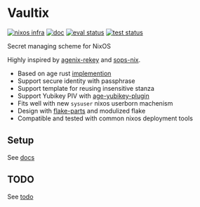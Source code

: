 
# Vaultix

[![nixos infra](https://img.shields.io/badge/NixOS%20infra-3A8FB7?style=for-the-badge&logo=nixos&logoColor=BBDDE5)](https://nixos.wiki/wiki/Comparison_of_secret_managing_schemes)
[![doc](https://img.shields.io/badge/document-B4A582?style=for-the-badge&logo=gitbook&logoColor=white)](https://oluceps.github.io/vaultix/)
[![eval status](https://img.shields.io/github/actions/workflow/status/oluceps/vaultix/eval.yaml?branch=main&style=for-the-badge&label=eval&color=00AA90)](https://github.com/oluceps/vaultix/actions?query=branch%3Amain)
[![test status](https://img.shields.io/github/actions/workflow/status/oluceps/vaultix/test.yaml?branch=main&style=for-the-badge&label=test&color=00AA90)](https://github.com/oluceps/vaultix/actions?query=branch%3Amain)

Secret managing scheme for NixOS

Highly inspired by [agenix-rekey](https://github.com/oddlama/agenix-rekey) and [sops-nix](https://github.com/Mic92/sops-nix).

+ Based on age rust [implemention](https://docs.rs/age/latest/age)
+ Support secure identity with passphrase
+ Support template for reusing insensitive stanza
+ Support Yubikey PIV with [age-yubikey-plugin](https://github.com/str4d/age-plugin-yubikey)
+ Fits well with new `sysuser` nixos userborn machenism
+ Design with [flake-parts](https://flake.parts/) and modulized flake
+ Compatible and tested with common nixos deployment tools

## Setup

See [docs](https://oluceps.github.io/vaultix/)

## TODO

See [todo](./TODO.md)
